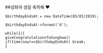 ##성화야 생일 축하해 ♥

    $birthdayEndsAt = new DateTime(03/03/2019);
    
    $birthdayEndsAt->format('U');
    
    while(1){
    giveCongratulationsToSunghwa()
    if(time(now)==$birthdayEndsAt) break;
    }


